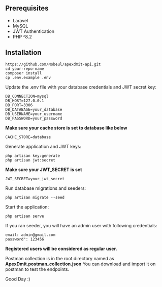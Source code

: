 ## Prerequisites

- Laravel
- MySQL
- JWT Authentication
- PHP ^8.2
 
## Installation

```
https://github.com/Nobeul/apexdmit-api.git
cd your-repo-name
composer install
cp .env.example .env
```
Update the .env file with your database credentials and JWT secret key:
```
DB_CONNECTION=mysql
DB_HOST=127.0.0.1
DB_PORT=3306
DB_DATABASE=your_database
DB_USERNAME=your_username
DB_PASSWORD=your_password
```

**Make sure your cache store is set to database like below**
```
CACHE_STORE=database
```

Generate application and JWT keys:
```
php artisan key:generate
php artisan jwt:secret
```
**Make sure your JWT_SECRET is set**
```
JWT_SECRET=your_jwt_secret
```
Run database migrations and seeders:
```
php artisan migrate --seed
```

Start the application:
```
php artisan serve
```
If you ran seeder, you will have an admin user with following credentials:
```
email: admin@gmail.com
password": 123456
```
__Registered users will be considered as regular user.__

Postman collection is in the root directory named as __ApexDmit.postman_collection.json__ You can download and import it on postman to test the endpoints.

Good Day :)


